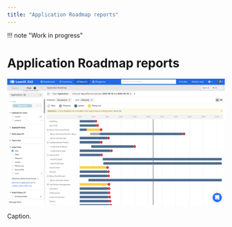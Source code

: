 ```yaml
---
title: "Application Roadmap reports"
---
```


!!! note "Work in progress"

# Application Roadmap reports

![Application Roadmap reports](../assets/images/application-roadmap.png)

<p id="caption">Caption.</p>
